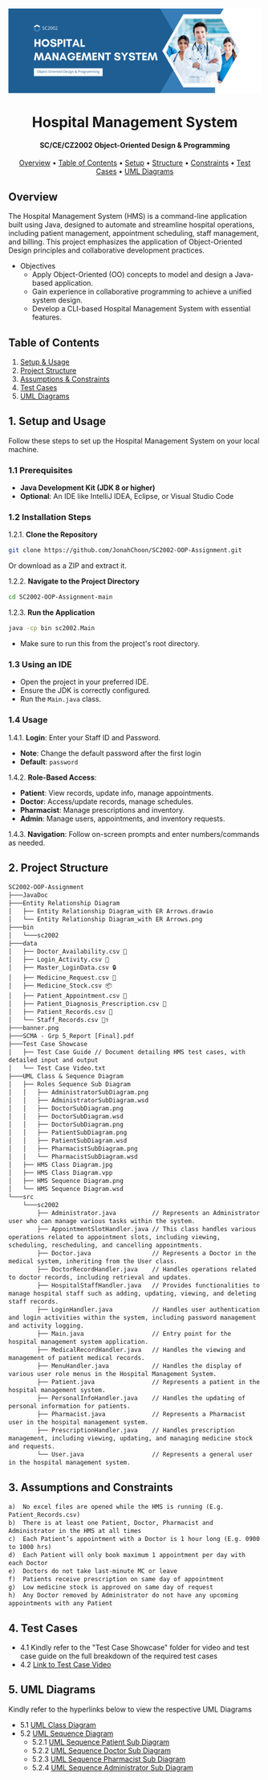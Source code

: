 <h1 align="center">
  <img src="banner.png">
  <br>
  <br>
  Hospital Management System
  <br>
</h1>
<h4 align="center">SC/CE/CZ2002 Object-Oriented Design & Programming</h4>


<p align="center">
  <a href="#overview">Overview</a> •
  <a href="#table-of-contents">Table of Contents</a> •
  <a href="#1-setup-and-usage">Setup</a> •
  <a href="#2-project-structure">Structure</a> •
  <a href="#3-assumptions-and-constraints">Constraints</a>  •
  <a href="#4-test-cases">Test Cases</a>  •
  <a href="#5-uml-diagrams">UML Diagrams</a>
</p>



## Overview
The Hospital Management System (HMS) is a command-line application built using Java, designed to automate and streamline hospital operations, including patient management, appointment scheduling, staff management, and billing. This project emphasizes the application of Object-Oriented Design principles and collaborative development practices.
* Objectives
    - Apply Object-Oriented (OO) concepts to model and design a Java-based application.
    - Gain experience in collaborative programming to achieve a unified system design.
    - Develop a CLI-based Hospital Management System with essential features.

## Table of Contents
1. <a href = "#1-setup-and-usage">Setup & Usage</a>
2. <a href = "#2-project-structure">Project Structure</a>
3. <a href = "#3-assumptions-and-constraints">Assumptions & Constraints</a>
4. <a href="#4-test-cases">Test Cases</a>
5. <a href="#5-uml-diagrams">UML Diagrams</a>

## 1. Setup and Usage

Follow these steps to set up the Hospital Management System on your local machine.

### 1.1 Prerequisites

- **Java Development Kit (JDK 8 or higher)**
- **Optional**: An IDE like IntelliJ IDEA, Eclipse, or Visual Studio Code

### 1.2 Installation Steps

1.2.1. **Clone the Repository**
   ```bash
   git clone https://github.com/JonahChoon/SC2002-OOP-Assignment.git
   ```
   Or download as a ZIP and extract it.

1.2.2. **Navigate to the Project Directory**
   ```bash
   cd SC2002-OOP-Assignment-main
   ```

1.2.3. **Run the Application**
   ```bash
   java -cp bin sc2002.Main
   ```
   - Make sure to run this from the project's root directory.

### 1.3 Using an IDE
- Open the project in your preferred IDE.
- Ensure the JDK is correctly configured.
- Run the `Main.java` class.

### 1.4 Usage

1.4.1. **Login**: Enter your Staff ID and Password.
   - **Note**: Change the default password after the first login
   - **Default**: `password`

1.4.2. **Role-Based Access**:
   - **Patient**: View records, update info, manage appointments.
   - **Doctor**: Access/update records, manage schedules.
   - **Pharmacist**: Manage prescriptions and inventory.
   - **Admin**: Manage users, appointments, and inventory requests.

1.4.3. **Navigation**: Follow on-screen prompts and enter numbers/commands as needed.

## 2. Project Structure
    SC2002-OOP-Assignment
    ├───JavaDoc
    ├───Entity Relationship Diagram
    │   ├── Entity Relationship Diagram_with ER Arrows.drawio
    │   └── Entity Relationship Diagram_with ER Arrows.png
    ├───bin
    │   └───sc2002
    ├───data
    │   ├── Doctor_Availability.csv 📅
    │   ├── Login_Activity.csv 🔐
    │   ├── Master_LoginData.csv 🔒
    │   ├── Medicine_Request.csv 💊
    │   ├── Medicine_Stock.csv 📦
    │   ├── Patient_Appointment.csv 🏥
    │   ├── Patient_Diagnosis_Prescription.csv 📝
    │   ├── Patient_Records.csv 📂
    │   └── Staff_Records.csv 🧑‍⚕️
    ├───banner.png
    ├───SCMA - Grp 5_Report [Final].pdf
    ├───Test Case Showcase     
    │   ├── Test Case Guide // Document detailing HMS test cases, with detailed input and output
    │   └── Test Case Video.txt
    ├───UML Class & Sequence Diagram    
    │   ├── Roles Sequence Sub Diagram
    │   │   ├── AdministratorSubDiagram.png
    │   │   ├── AdministratorSubDiagram.wsd
    │   │   ├── DoctorSubDiagram.png
    │   │   ├── DoctorSubDiagram.wsd
    │   │   ├── DoctorSubDiagram.png
    │   │   ├── PatientSubDiagram.png
    │   │   ├── PatientSubDiagram.wsd
    │   │   ├── PharmacistSubDiagram.png
    │   │   └── PharmacistSubDiagram.wsd
    │   ├── HMS Class Diagram.jpg
    │   ├── HMS Class Diagram.vpp
    │   ├── HMS Sequence Diagram.png
    │   └── HMS Sequence Diagram.wsd
    └───src
        └───sc2002
            ├── Administrator.java          // Represents an Administrator user who can manage various tasks within the system.
            ├── AppointmentSlotHandler.java // This class handles various operations related to appointment slots, including viewing, scheduling, rescheduling, and cancelling appointments.
            ├── Doctor.java                 // Represents a Doctor in the medical system, inheriting from the User class.
            ├── DoctorRecordHandler.java    // Handles operations related to doctor records, including retrieval and updates.
            ├── HospitalStaffHandler.java   // Provides functionalities to manage hospital staff such as adding, updating, viewing, and deleting staff records.
            ├── LoginHandler.java           // Handles user authentication and login activities within the system, including password management and activity logging.
            ├── Main.java                   // Entry point for the hospital management system application.
            ├── MedicalRecordHandler.java   // Handles the viewing and management of patient medical records.
            ├── MenuHandler.java            // Handles the display of various user role menus in the Hospital Management System.
            ├── Patient.java                // Represents a patient in the hospital management system.
            ├── PersonalInfoHandler.java    // Handles the updating of personal information for patients.
            ├── Pharmacist.java             // Represents a Pharmacist user in the hospital management system.
            ├── PrescriptionHandler.java    // Handles prescription management, including viewing, updating, and managing medicine stock and requests.
            └── User.java                   // Represents a general user in the hospital management system.

## 3. Assumptions and Constraints
    a)	No excel files are opened while the HMS is running (E.g. Patient_Records.csv)
    b)	There is at least one Patient, Doctor, Pharmacist and Administrator in the HMS at all times
    c)	Each Patient’s appointment with a Doctor is 1 hour long (E.g. 0900 to 1000 hrs)
    d)	Each Patient will only book maximum 1 appointment per day with each Doctor
    e)	Doctors do not take last-minute MC or leave
    f)	Patients receive prescription on same day of appointment
    g)	Low medicine stock is approved on same day of request
    h)	Any Doctor removed by Administrator do not have any upcoming appointments with any Patient

## 4. Test Cases
   - 4.1 Kindly refer to the "Test Case Showcase" folder for video and test case guide on the full breakdown of the required test cases
   - 4.2 <a href="https://entuedu-my.sharepoint.com/:v:/g/personal/jchoon001_e_ntu_edu_sg/EQL8dz0N641Ei1W9d871tMABkQRx7WoDq4U-9rU-E9Qkrw?nav=eyJyZWZlcnJhbEluZm8iOnsicmVmZXJyYWxBcHAiOiJPbmVEcml2ZUZvckJ1c2luZXNzIiwicmVmZXJyYWxBcHBQbGF0Zm9ybSI6IldlYiIsInJlZmVycmFsTW9kZSI6InZpZXciLCJyZWZlcnJhbFZpZXciOiJNeUZpbGVzTGlua0NvcHkifX0&e=ig8S6K
">Link to Test Case Video</a>

## 5. UML Diagrams
Kindly refer to the hyperlinks below to view the respective UML Diagrams
   - 5.1 <a href="https://github.com/JonahChoon/SC2002-OOP-Assignment/blob/a427d48d8e88558bb41948278c06b1ea976eb06a/UML%20Class%20%26%20Sequence%20Diagram/HMS%20Class%20Diagram.jpg">UML Class Diagram</a>
   - 5.2 <a href="https://github.com/JonahChoon/SC2002-OOP-Assignment/blob/a427d48d8e88558bb41948278c06b1ea976eb06a/UML%20Class%20%26%20Sequence%20Diagram/HMS%20Sequence%20Diagram.png">UML Sequence Diagram</a>
      - 5.2.1 <a href="https://github.com/JonahChoon/SC2002-OOP-Assignment/blob/a427d48d8e88558bb41948278c06b1ea976eb06a/UML%20Class%20%26%20Sequence%20Diagram/Roles%20Sequence%20Sub%20Diagram/PatientSubDiagram.png">UML Sequence Patient Sub Diagram</a>
      - 5.2.2 <a href="https://github.com/JonahChoon/SC2002-OOP-Assignment/blob/a427d48d8e88558bb41948278c06b1ea976eb06a/UML%20Class%20%26%20Sequence%20Diagram/Roles%20Sequence%20Sub%20Diagram/DoctorSubDiagram.png">UML Sequence Doctor Sub Diagram</a>
      - 5.2.3 <a href="https://github.com/JonahChoon/SC2002-OOP-Assignment/blob/a427d48d8e88558bb41948278c06b1ea976eb06a/UML%20Class%20%26%20Sequence%20Diagram/Roles%20Sequence%20Sub%20Diagram/PharmacistSubDiagram.png">UML Sequence Pharmacist Sub Diagram</a>
      - 5.2.4 <a href="https://github.com/JonahChoon/SC2002-OOP-Assignment/blob/a427d48d8e88558bb41948278c06b1ea976eb06a/UML%20Class%20%26%20Sequence%20Diagram/Roles%20Sequence%20Sub%20Diagram/AdministratorSubDiagram.png">UML Sequence Administrator Sub Diagram</a>
